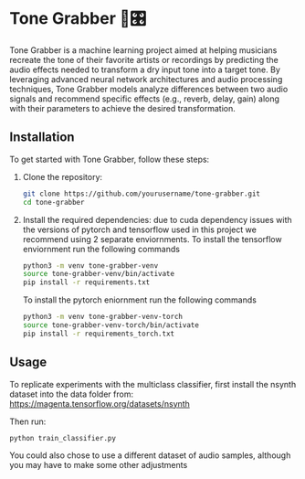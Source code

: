# Tone Grabber 🎸🎛️
Tone Grabber is a machine learning project aimed at helping musicians recreate the tone of their favorite artists or recordings by predicting the audio effects needed to transform a dry input tone into a target tone. By leveraging advanced neural network architectures and audio processing techniques, Tone Grabber models analyze differences between two audio signals and recommend specific effects (e.g., reverb, delay, gain) along with their parameters to achieve the desired transformation.

## Installation

To get started with Tone Grabber, follow these steps:

1. Clone the repository:
    ```sh
    git clone https://github.com/yourusername/tone-grabber.git
    cd tone-grabber
    ```

2. Install the required dependencies:
    due to cuda dependency issues with the versions of pytorch and tensorflow used in this project we recommend using 2 separate enviornments.
    To install the tensorflow enviornment run the following commands 
    ```sh
    python3 -m venv tone-grabber-venv
    source tone-grabber-venv/bin/activate
    pip install -r requirements.txt
    ```
    To install the pytorch eniornment run the following commands
    ```sh
    python3 -m venv tone-grabber-venv-torch
    source tone-grabber-venv-torch/bin/activate
    pip install -r requirements_torch.txt
    ```
## Usage

To replicate experiments with the multiclass classifier, first install the nsynth dataset into the data folder from: https://magenta.tensorflow.org/datasets/nsynth

Then run:
```sh
python train_classifier.py
```
You could also chose to use a different dataset of audio samples, although you may have to make some other adjustments
